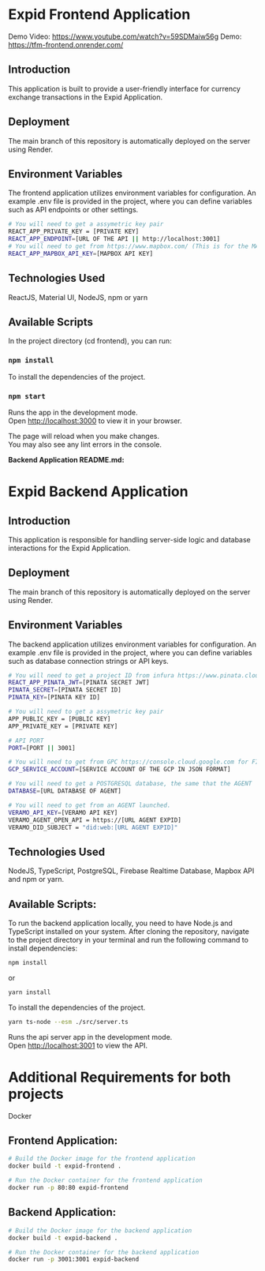 # Expid Frontend Application
Demo Video: https://www.youtube.com/watch?v=59SDMaiw56g
Demo: https://tfm-frontend.onrender.com/

## Introduction
This application is built to provide a user-friendly interface for currency exchange transactions in the Expid Application.

## Deployment
The main branch of this repository is automatically deployed on the server using Render.


## Environment Variables
The frontend application utilizes environment variables for configuration. An example .env file is provided in the project, where you can define variables such as API endpoints or other settings.

```bash
# You will need to get a assymetric key pair
REACT_APP_PRIVATE_KEY = [PRIVATE KEY]
REACT_APP_ENDPOINT=[URL OF THE API || http://localhost:3001]
# You will need to get from https://www.mapbox.com/ (This is for the MAP)
REACT_APP_MAPBOX_API_KEY=[MAPBOX API KEY]
```


## Technologies Used
ReactJS, Material UI, NodeJS, npm or yarn

## Available Scripts

In the project directory (cd frontend), you can run:

### `npm install`
To install the dependencies of the project.

### `npm start`

Runs the app in the development mode.\
Open [http://localhost:3000](http://localhost:3000) to view it in your browser.

The page will reload when you make changes.\
You may also see any lint errors in the console.

**Backend Application README.md:**

# Expid Backend Application

## Introduction
This application is responsible for handling server-side logic and database interactions for the Expid Application.

## Deployment
The main branch of this repository is automatically deployed on the server using Render.

## Environment Variables
The backend application utilizes environment variables for configuration. An example .env file is provided in the project, where you can define variables such as database connection strings or API keys.
```bash
# You will need to get a project ID from infura https://www.pinata.cloud/
REACT_APP_PINATA_JWT=[PINATA SECRET JWT]
PINATA_SECRET=[PINATA SECRET ID]
PINATA_KEY=[PINATA KEY ID]

# You will need to get a assymetric key pair
APP_PUBLIC_KEY = [PUBLIC KEY]
APP_PRIVATE_KEY = [PRIVATE KEY]

# API PORT
PORT=[PORT || 3001]

# You will need to get from GPC https://console.cloud.google.com for FIREBASE DATABASE REAL TIME service
GCP_SERVICE_ACCOUNT=[SERVICE ACCOUNT OF THE GCP IN JSON FORMAT]

# You will need to get a POSTGRESQL database, the same that the AGENT
DATABASE=[URL DATABASE OF AGENT]

# You will need to get from an AGENT launched.
VERAMO_API_KEY=[VERAMO API KEY]
VERAMO_AGENT_OPEN_API = https://[URL AGENT EXPID]
VERAMO_DID_SUBJECT = "did:web:[URL AGENT EXPID]"
```

## Technologies Used
NodeJS, TypeScript, PostgreSQL, Firebase Realtime Database, Mapbox API and npm or yarn.

## Available Scripts:
To run the backend application locally, you need to have Node.js and TypeScript installed on your system. After cloning the repository, navigate to the project directory in your terminal and run the following command to install dependencies:

```bash
npm install
```
or 
```bash
yarn install 
```
To install the dependencies of the project.


```bash
yarn ts-node --esm ./src/server.ts
```
Runs the api server app in the development mode.\
Open [http://localhost:3001](http://localhost:3001) to view the API.


# Additional Requirements for both projects
Docker

## Frontend Application:
```bash
# Build the Docker image for the frontend application
docker build -t expid-frontend .

# Run the Docker container for the frontend application
docker run -p 80:80 expid-frontend

```

## Backend Application:
```bash
# Build the Docker image for the backend application
docker build -t expid-backend .

# Run the Docker container for the backend application
docker run -p 3001:3001 expid-backend

```
